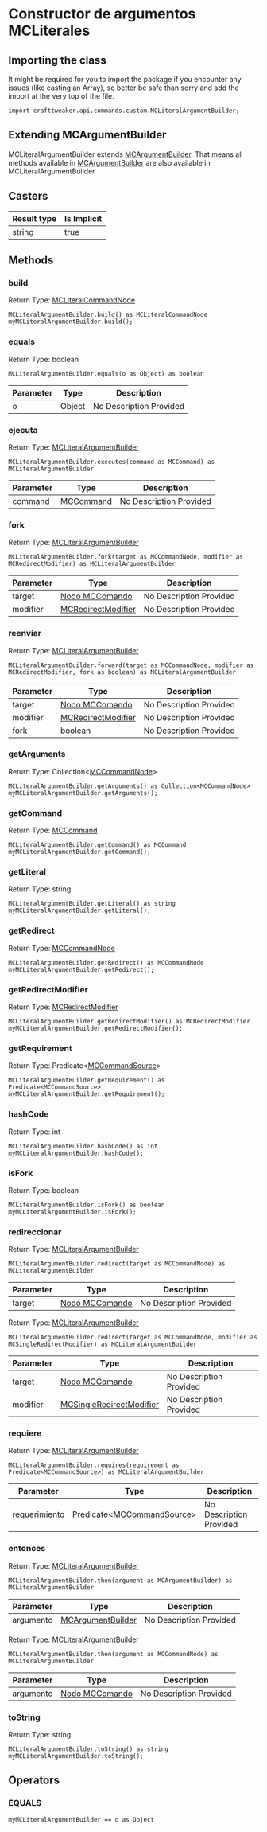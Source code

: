 # Constructor de argumentos MCLiterales

## Importing the class

It might be required for you to import the package if you encounter any issues (like casting an Array), so better be safe than sorry and add the import at the very top of the file.
```zenscript
import crafttweaker.api.commands.custom.MCLiteralArgumentBuilder;
```


## Extending MCArgumentBuilder

MCLiteralArgumentBuilder extends [MCArgumentBuilder](/vanilla/api/commands/custom/MCArgumentBuilder). That means all methods available in [MCArgumentBuilder](/vanilla/api/commands/custom/MCArgumentBuilder) are also available in MCLiteralArgumentBuilder

## Casters

| Result type | Is Implicit |
| ----------- | ----------- |
| string      | true        |

## Methods

### build

Return Type: [MCLiteralCommandNode](/vanilla/api/commands/custom/MCLiteralCommandNode)

```zenscript
MCLiteralArgumentBuilder.build() as MCLiteralCommandNode
myMCLiteralArgumentBuilder.build();
```

### equals

Return Type: boolean

```zenscript
MCLiteralArgumentBuilder.equals(o as Object) as boolean
```

| Parameter | Type   | Description             |
| --------- | ------ | ----------------------- |
| o         | Object | No Description Provided |


### ejecuta

Return Type: [MCLiteralArgumentBuilder](/vanilla/api/commands/custom/MCLiteralArgumentBuilder)

```zenscript
MCLiteralArgumentBuilder.executes(command as MCCommand) as MCLiteralArgumentBuilder
```

| Parameter | Type                                                | Description             |
| --------- | --------------------------------------------------- | ----------------------- |
| command   | [MCCommand](/vanilla/api/commands/custom/MCCommand) | No Description Provided |


### fork

Return Type: [MCLiteralArgumentBuilder](/vanilla/api/commands/custom/MCLiteralArgumentBuilder)

```zenscript
MCLiteralArgumentBuilder.fork(target as MCCommandNode, modifier as MCRedirectModifier) as MCLiteralArgumentBuilder
```

| Parameter | Type                                                                  | Description             |
| --------- | --------------------------------------------------------------------- | ----------------------- |
| target    | [Nodo MCComando](/vanilla/api/commands/custom/MCCommandNode)          | No Description Provided |
| modifier  | [MCRedirectModifier](/vanilla/api/commands/custom/MCRedirectModifier) | No Description Provided |


### reenviar

Return Type: [MCLiteralArgumentBuilder](/vanilla/api/commands/custom/MCLiteralArgumentBuilder)

```zenscript
MCLiteralArgumentBuilder.forward(target as MCCommandNode, modifier as MCRedirectModifier, fork as boolean) as MCLiteralArgumentBuilder
```

| Parameter | Type                                                                  | Description             |
| --------- | --------------------------------------------------------------------- | ----------------------- |
| target    | [Nodo MCComando](/vanilla/api/commands/custom/MCCommandNode)          | No Description Provided |
| modifier  | [MCRedirectModifier](/vanilla/api/commands/custom/MCRedirectModifier) | No Description Provided |
| fork      | boolean                                                               | No Description Provided |


### getArguments

Return Type: Collection&lt;[MCCommandNode](/vanilla/api/commands/custom/MCCommandNode)&gt;

```zenscript
MCLiteralArgumentBuilder.getArguments() as Collection<MCCommandNode>
myMCLiteralArgumentBuilder.getArguments();
```

### getCommand

Return Type: [MCCommand](/vanilla/api/commands/custom/MCCommand)

```zenscript
MCLiteralArgumentBuilder.getCommand() as MCCommand
myMCLiteralArgumentBuilder.getCommand();
```

### getLiteral

Return Type: string

```zenscript
MCLiteralArgumentBuilder.getLiteral() as string
myMCLiteralArgumentBuilder.getLiteral();
```

### getRedirect

Return Type: [MCCommandNode](/vanilla/api/commands/custom/MCCommandNode)

```zenscript
MCLiteralArgumentBuilder.getRedirect() as MCCommandNode
myMCLiteralArgumentBuilder.getRedirect();
```

### getRedirectModifier

Return Type: [MCRedirectModifier](/vanilla/api/commands/custom/MCRedirectModifier)

```zenscript
MCLiteralArgumentBuilder.getRedirectModifier() as MCRedirectModifier
myMCLiteralArgumentBuilder.getRedirectModifier();
```

### getRequirement

Return Type: Predicate&lt;[MCCommandSource](/vanilla/api/commands/custom/MCCommandSource)&gt;

```zenscript
MCLiteralArgumentBuilder.getRequirement() as Predicate<MCCommandSource>
myMCLiteralArgumentBuilder.getRequirement();
```

### hashCode

Return Type: int

```zenscript
MCLiteralArgumentBuilder.hashCode() as int
myMCLiteralArgumentBuilder.hashCode();
```

### isFork

Return Type: boolean

```zenscript
MCLiteralArgumentBuilder.isFork() as boolean
myMCLiteralArgumentBuilder.isFork();
```

### redireccionar

Return Type: [MCLiteralArgumentBuilder](/vanilla/api/commands/custom/MCLiteralArgumentBuilder)

```zenscript
MCLiteralArgumentBuilder.redirect(target as MCCommandNode) as MCLiteralArgumentBuilder
```

| Parameter | Type                                                         | Description             |
| --------- | ------------------------------------------------------------ | ----------------------- |
| target    | [Nodo MCComando](/vanilla/api/commands/custom/MCCommandNode) | No Description Provided |


Return Type: [MCLiteralArgumentBuilder](/vanilla/api/commands/custom/MCLiteralArgumentBuilder)

```zenscript
MCLiteralArgumentBuilder.redirect(target as MCCommandNode, modifier as MCSingleRedirectModifier) as MCLiteralArgumentBuilder
```

| Parameter | Type                                                                              | Description             |
| --------- | --------------------------------------------------------------------------------- | ----------------------- |
| target    | [Nodo MCComando](/vanilla/api/commands/custom/MCCommandNode)                      | No Description Provided |
| modifier  | [MCSingleRedirectModifier](/vanilla/api/commands/custom/MCSingleRedirectModifier) | No Description Provided |


### requiere

Return Type: [MCLiteralArgumentBuilder](/vanilla/api/commands/custom/MCLiteralArgumentBuilder)

```zenscript
MCLiteralArgumentBuilder.requires(requirement as Predicate<MCCommandSource>) as MCLiteralArgumentBuilder
```

| Parameter     | Type                                                                                         | Description             |
| ------------- | -------------------------------------------------------------------------------------------- | ----------------------- |
| requerimiento | Predicate&lt;[MCCommandSource](/vanilla/api/commands/custom/MCCommandSource)&gt; | No Description Provided |


### entonces

Return Type: [MCLiteralArgumentBuilder](/vanilla/api/commands/custom/MCLiteralArgumentBuilder)

```zenscript
MCLiteralArgumentBuilder.then(argument as MCArgumentBuilder) as MCLiteralArgumentBuilder
```

| Parameter | Type                                                                | Description             |
| --------- | ------------------------------------------------------------------- | ----------------------- |
| argumento | [MCArgumentBuilder](/vanilla/api/commands/custom/MCArgumentBuilder) | No Description Provided |


Return Type: [MCLiteralArgumentBuilder](/vanilla/api/commands/custom/MCLiteralArgumentBuilder)

```zenscript
MCLiteralArgumentBuilder.then(argument as MCCommandNode) as MCLiteralArgumentBuilder
```

| Parameter | Type                                                         | Description             |
| --------- | ------------------------------------------------------------ | ----------------------- |
| argumento | [Nodo MCComando](/vanilla/api/commands/custom/MCCommandNode) | No Description Provided |


### toString

Return Type: string

```zenscript
MCLiteralArgumentBuilder.toString() as string
myMCLiteralArgumentBuilder.toString();
```


## Operators

### EQUALS

```zenscript
myMCLiteralArgumentBuilder == o as Object
```




